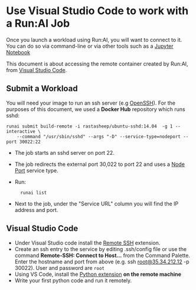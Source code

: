 # Use Visual Studio Code to work with a Run:AI Job

Once you launch a workload using Run:AI, you will want to connect to it. You can do so via command-line or via other tools such as a [Jupyter Notebook](../../Researcher/Walkthroughs/walkthrough-build-ports.md)

This document is about accessing the remote container created by Run:AI, from [Visual Studio Code](https://code.visualstudio.com/). 


## Submit a Workload

You will need your image to run an ssh server  (e.g [OpenSSH](https://www.ssh.com/ssh/sshd/)). For the purposes of this document, we used a __Docker Hub__ repository which runs sshd:

    runai submit build-remote -i rastasheep/ubuntu-sshd:14.04  -g 1 --interactive \
        --command "/usr/sbin/sshd" --args "-D" --service-type=nodeport --port 30022:22

* The job starts an sshd server on port 22.
* The job redirects the external port 30,022 to port 22 and uses a [Node Port](https://kubernetes.io/docs/concepts/services-networking/service/#publishing-services-service-types) service type.
* Run:

        runai list

* Next to the job, under the "Service URL" column you will find the IP address and port. 

## Visual Studio Code

* Under Visual Studio code install the [Remote SSH](https://marketplace.visualstudio.com/items?itemName=ms-vscode-remote.remote-ssh#:~:text=Press%20F1%20and%20run%20the,setting%20up%20key%20based%20authentication) extension.
* Create an ssh entry to the service by editing .ssh/config file or use the command __Remote-SSH: Connect to Host...__ from the Command Palette.  Enter the hostname and port from above (e.g. ssh root@35.34.212.12 -p 30022). User and password are ``root`` 
* Using VS Code, install the [Python extension](https://marketplace.visualstudio.com/items?itemName=ms-python.python) __on the remote machine__  
* Write your first python code and run it remotely.